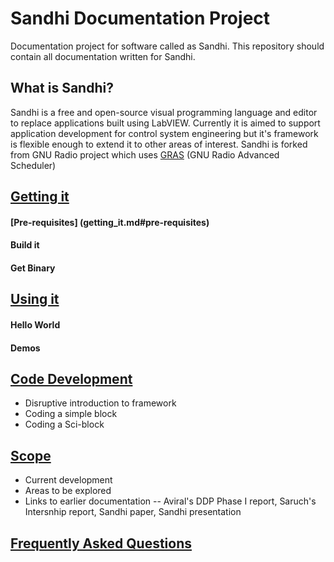 Sandhi Documentation Project
====

Documentation project for software called as Sandhi.
This repository should contain all documentation written for Sandhi.

## What is Sandhi?
Sandhi is a free and open-source visual programming language and editor to replace applications built using LabVIEW. Currently it is aimed to support application development for control system engineering but it's framework is flexible enough to extend it to other areas of interest. Sandhi is forked from GNU Radio project which uses [GRAS](https://github.com/guruofquality/gras/wiki) (GNU Radio Advanced Scheduler)

## [Getting it](getting_it.md)
#### [Pre-requisites] (getting_it.md#pre-requisites)
#### Build it
#### Get Binary

## [Using it](using_it.md)
#### Hello World
#### Demos

## [Code Development](code_devel.md)
- Disruptive introduction to framework
- Coding a simple block
- Coding a Sci-block

## [Scope](scope.md)
- Current development
- Areas to be explored
- Links to earlier documentation
-- Aviral's DDP Phase I report, Saruch's Intersnhip report, Sandhi paper, Sandhi presentation

## [Frequently Asked Questions](faqs.md)
